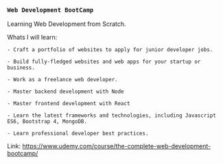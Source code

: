 ### `Web Development BootCamp`
Learning Web Development from Scratch.

Whats I will learn:
	
	- Craft a portfolio of websites to apply for junior developer jobs.
	
	- Build fully-fledged websites and web apps for your startup or business.
	
	- Work as a freelance web developer.
	
	- Master backend development with Node
	
	- Master frontend development with React
	
	- Learn the latest frameworks and technologies, including Javascript ES6, Bootstrap 4, MongoDB.
	
	- Learn professional developer best practices.
	
Link: https://www.udemy.com/course/the-complete-web-development-bootcamp/

